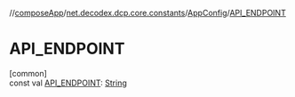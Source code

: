 //[composeApp](../../../index.md)/[net.decodex.dcp.core.constants](../index.md)/[AppConfig](index.md)/[API_ENDPOINT](-a-p-i_-e-n-d-p-o-i-n-t.md)

# API_ENDPOINT

[common]\
const val [API_ENDPOINT](-a-p-i_-e-n-d-p-o-i-n-t.md): [String](https://kotlinlang.org/api/latest/jvm/stdlib/kotlin/-string/index.html)
